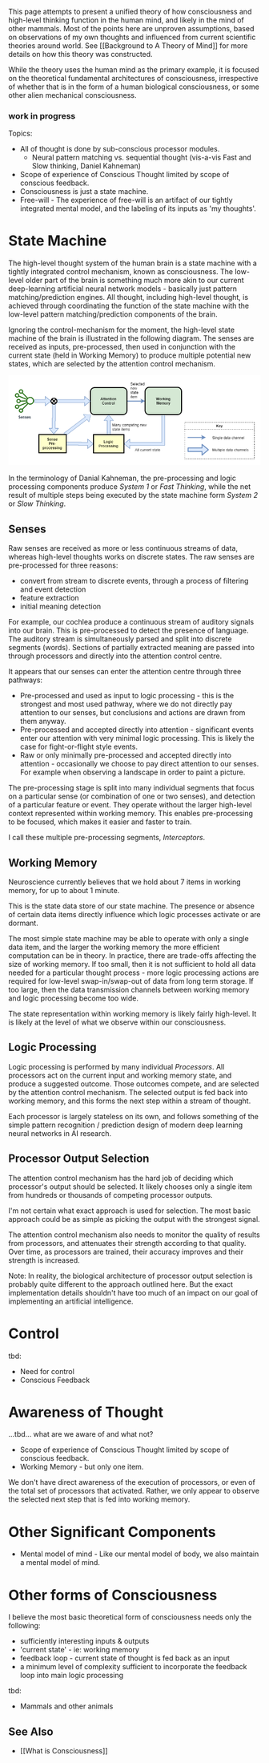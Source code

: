 This page attempts to present a unified theory of how consciousness and high-level thinking function in the human mind, and likely in the mind of other mammals. Most of the points here are unproven assumptions, based on observations of my own thoughts and influenced from current scientific theories around world. See [[Background to A Theory of Mind]] for more details on how this theory was constructed.

While the theory uses the human mind as the primary example, it is focused on the theoretical fundamental architectures of consciousness, irrespective of whether that is in the form of a human biological consciousness, or some other alien mechanical consciousness.

### work in progress

Topics:
* All of thought is done by sub-conscious processor modules.
   * Neural pattern matching vs. sequential thought  (vis-a-vis Fast and Slow thinking, Daniel Kahneman)
* Scope of experience of Conscious Thought limited by scope of conscious feedback.
* Consciousness is just a state machine.
* Free-will - The experience of free-will is an artifact of our tightly integrated mental model, and the labeling of its inputs as 'my thoughts'.

# State Machine
The high-level thought system of the human brain is a state machine with a tightly integrated control mechanism, known as consciousness. The low-level older part of the brain is something much more akin to our current deep-learning artificial neural network models - basically just pattern matching/prediction engines. All thought, including high-level thought, is achieved through coordinating the function of the state machine with the low-level pattern matching/prediction components of the brain.

Ignoring the control-mechanism for the moment, the high-level state machine of the brain is illustrated in the following diagram. The senses are received as inputs, pre-processed, then used in conjunction with the current state (held in Working Memory) to produce multiple potential new states, which are selected by the attention control mechanism.

![basic state machine](files/human-basic-state-machine-v1.png)

In the terminology of Danial Kahneman, the pre-processing and logic processing components produce _System 1_ or _Fast Thinking_, while the net result of multiple steps being executed by the state machine form _System 2_ or _Slow Thinking_.

## Senses
Raw senses are received as more or less continuous streams of data, whereas high-level thoughts works on discrete states. The raw senses are pre-processed for three reasons:
* convert from stream to discrete events, through a process of filtering and event detection
* feature extraction
* initial meaning detection

For example, our cochlea produce a continuous stream of auditory signals into our brain. This is pre-processed to detect the presence of language. The auditory stream is simultaneously parsed and split into discrete segments (words). Sections of partially extracted meaning are passed into through processors and directly into the attention control centre.

It appears that our senses can enter the attention centre through three pathways:
* Pre-processed and used as input to logic processing - this is the strongest and most used pathway, where we do not directly pay attention to our senses, but conclusions and actions are drawn from them anyway.
* Pre-processed and accepted directly into attention - significant events enter our attention with very minimal logic processing. This is likely the case for fight-or-flight style events.
* Raw or only minimally pre-processed and accepted directly into attention - occasionally we choose to pay direct attention to our senses. For example when observing a landscape in order to paint a picture.

The pre-processing stage is split into many individual segments that focus on a particular sense (or combination of one or two senses), and detection of a particular feature or event. They operate without the larger high-level context represented within working memory. This enables pre-processing to be focused, which makes it easier and faster to train.

I call these multiple pre-processing segments, _Interceptors_.

## Working Memory
Neuroscience currently believes that we hold about 7 items in working memory, for up to about 1 minute.

This is the state data store of our state machine. The presence or absence of certain data items directly influence which logic processes activate or are dormant.

The most simple state machine may be able to operate with only a single data item, and the larger the working memory the more efficient computation can be in theory. In practice, there are trade-offs affecting the size of working memory. If too small, then it is not sufficient to hold all data needed for a particular thought process - more logic processing actions are required for low-level swap-in/swap-out of data from long term storage. If too large, then the data transmission channels between working memory and logic processing become too wide.

The state representation within working memory is likely fairly high-level. It is likely at the level of what we observe within our consciousness.

## Logic Processing
Logic processing is performed by many individual _Processors_. All processors act on the current input and working memory state, and produce a suggested outcome. Those outcomes compete, and are selected by the attention control mechanism. The selected output is fed back into working memory, and this forms the next step within a stream of thought.

Each processor is largely stateless on its own, and follows something of the simple pattern recognition / prediction design of modern deep learning neural networks in AI research.

## Processor Output Selection
The attention control mechanism has the hard job of deciding which processor's output should be selected. It likely chooses only a single item from hundreds or thousands of competing processor outputs.

I'm not certain what exact approach is used for selection. The most basic approach could be as simple as picking the output with the strongest signal.

The attention control mechanism also needs to monitor the quality of results from processors, and attenuates their strength according to that quality. Over time, as processors are trained, their accuracy improves and their strength is increased.

Note: In reality, the biological architecture of processor output selection is probably quite different to the approach outlined here. But the exact implementation details shouldn't have too much of an impact on our goal of implementing an artificial intelligence.

# Control
tbd:
* Need for control
* Conscious Feedback

# Awareness of Thought
...tbd... what are we aware of and what not?
* Scope of experience of Conscious Thought limited by scope of conscious feedback.
* Working Memory - but only one item.

We don't have direct awareness of the execution of processors, or even of the total set of processors that activated. Rather, we only appear to observe the selected next step that is fed into working memory.

# Other Significant Components
* Mental model of mind - Like our mental model of body, we also maintain a mental model of mind.

# Other forms of Consciousness
I believe the most basic theoretical form of consciousness needs only the following:
* sufficiently interesting inputs & outputs
* 'current state' - ie: working memory
* feedback loop - current state of thought is fed back as an input
* a minimum level of complexity sufficient to incorporate the feedback loop into main logic processing

tbd:
* Mammals and other animals

## See Also
* [[What is Consciousness]]